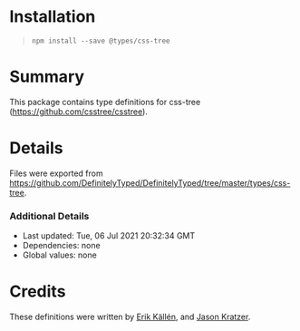# Installation
> `npm install --save @types/css-tree`

# Summary
This package contains type definitions for css-tree (https://github.com/csstree/csstree).

# Details
Files were exported from https://github.com/DefinitelyTyped/DefinitelyTyped/tree/master/types/css-tree.

### Additional Details
 * Last updated: Tue, 06 Jul 2021 20:32:34 GMT
 * Dependencies: none
 * Global values: none

# Credits
These definitions were written by [Erik Källén](https://github.com/erik-kallen), and [Jason Kratzer](https://github.com/pyoor).
